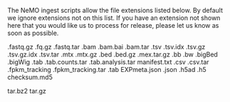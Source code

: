 The NeMO ingest scripts allow the file extensions listed below. By default we ignore extensions not on this list. If you have an extension not shown here that you would like us to process for release, please let us know as soon as possible.

.fastq.gz
.fq.gz
.fastq.tar
.bam
.bam.bai
.bam.tar
.tsv
.tsv.idx
.tsv.gz
.tsv.gz.idx
.tsv.tar
.mtx
.mtx.gz
.bed
.bed.gz
.mex.tar.gz
.bb
.bw
.bigBed
.bigWig
.tab
.tab.counts.tar
.tab.analysis.tar
manifest.txt
.csv
.csv.tar
.fpkm_tracking
.fpkm_tracking.tar
.tab
EXPmeta.json
.json
.h5ad
.h5
checksum.md5


tar.bz2
tar.gz
